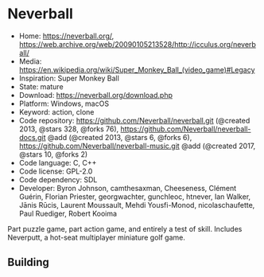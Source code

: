 # Neverball

- Home: https://neverball.org/, https://web.archive.org/web/20090105213528/http://icculus.org/neverball/
- Media: https://en.wikipedia.org/wiki/Super_Monkey_Ball_(video_game)#Legacy
- Inspiration: Super Monkey Ball
- State: mature
- Download: https://neverball.org/download.php
- Platform: Windows, macOS
- Keyword: action, clone
- Code repository: https://github.com/Neverball/neverball.git (@created 2013, @stars 328, @forks 76), https://github.com/Neverball/neverball-docs.git @add (@created 2013, @stars 6, @forks 6), https://github.com/Neverball/neverball-music.git @add (@created 2017, @stars 10, @forks 2)
- Code language: C, C++
- Code license: GPL-2.0
- Code dependency: SDL
- Developer: Byron Johnson, camthesaxman, Cheeseness, Clément Guérin, Florian Priester, georgwachter, gunchleoc, htnever, Ian Walker, Jānis Rūcis, Laurent Moussault, Mehdi Yousfi-Monod, nicolaschaufette, Paul Ruediger, Robert Kooima

Part puzzle game, part action game, and entirely a test of skill.
Includes Neverputt, a hot-seat multiplayer miniature golf game.

## Building
